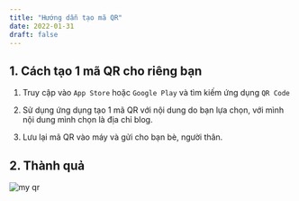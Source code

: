 ```yaml
---
title: "Hướng dẫn tạo mã QR"
date: 2022-01-31
draft: false
---
```


## 1. Cách tạo 1 mã QR cho riêng bạn

1. Truy cập vào `App Store` hoặc `Google Play` và tìm kiếm ứng dụng `QR Code`

2. Sử dụng ứng dụng tạo 1 mã QR với nội dung do bạn lựa chọn, với mình nội dung mình chọn là địa chỉ blog.

3. Lưu lại mã QR vào máy và gửi cho bạn bè, người thân.

## 2. Thành quả

![my qr](/../images/new_qr_code.jpg)